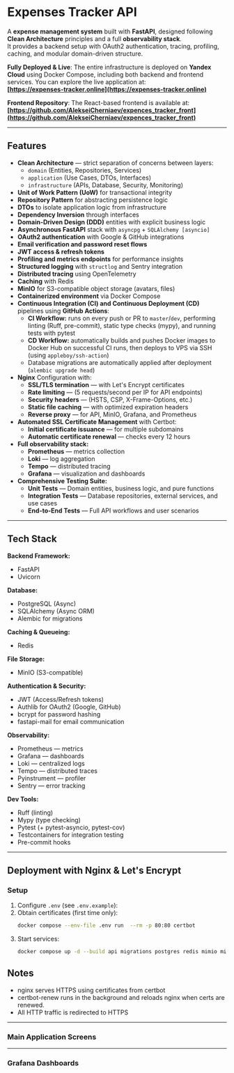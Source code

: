 # Expenses Tracker API

A **expense management system** built with **FastAPI**, designed following **Clean Architecture** principles and a full **observability stack**.  
It provides a backend setup with OAuth2 authentication, tracing, profiling, caching, and modular domain-driven structure.

**Fully Deployed & Live**: The entire infrastructure is deployed on **Yandex Cloud** using Docker Compose, including both backend and frontend services. You can explore the live application at:  
**[https://expenses-tracker.online](https://expenses-tracker.online)**

**Frontend Repository**: The React-based frontend is available at:  
**[https://github.com/AlekseiCherniaev/expences_tracker_front](https://github.com/AlekseiCherniaev/expences_tracker_front)**

---

## Features

- **Clean Architecture** — strict separation of concerns between layers:
  - `domain` (Entities, Repositories, Services)
  - `application` (Use Cases, DTOs, Interfaces)
  - `infrastructure` (APIs, Database, Security, Monitoring)
- **Unit of Work Pattern (UoW)** for transactional integrity
- **Repository Pattern** for abstracting persistence logic
- **DTOs** to isolate application logic from infrastructure
- **Dependency Inversion** through interfaces
- **Domain-Driven Design (DDD)** entities with explicit business logic
- **Asynchronous FastAPI** stack with `asyncpg` + `SQLAlchemy [asyncio]`
- **OAuth2 authentication** with Google & GitHub integrations
- **Email verification and password reset flows**
- **JWT access & refresh tokens**
- **Profiling and metrics endpoints** for performance insights
- **Structured logging** with `structlog` and Sentry integration
- **Distributed tracing** using OpenTelemetry
- **Caching** with Redis
- **MinIO** for S3-compatible object storage (avatars, files)
- **Containerized environment** via Docker Compose
- **Continuous Integration (CI) and Continuous Deployment (CD)** pipelines using **GitHub Actions**:
  - **CI Workflow:** runs on every push or PR to `master`/`dev`, performing linting (Ruff, pre-commit), static type checks (mypy), and running tests with pytest  
  - **CD Workflow:** automatically builds and pushes Docker images to Docker Hub on successful CI runs, then deploys to VPS via SSH (using `appleboy/ssh-action`)
  - Database migrations are automatically applied after deployment (`alembic upgrade head`)
- **Nginx** Configuration with:
  - **SSL/TLS termination** — with Let's Encrypt certificates
  - **Rate limiting** — (5 requests/second per IP for API endpoints)
  - **Security headers** — (HSTS, CSP, X-Frame-Options, etc.)
  - **Static file caching** — with optimized expiration headers
  - **Reverse proxy** — for API, MinIO, Grafana, and Prometheus
- **Automated SSL Certificate Management** with Certbot:
  - **Initial certificate issuance** — for multiple subdomains
  - **Automatic certificate renewal** — checks every 12 hours
- **Full observability stack:**
  - **Prometheus** — metrics collection
  - **Loki** — log aggregation
  - **Tempo** — distributed tracing
  - **Grafana** — visualization and dashboards
- **Comprehensive Testing Suite:**
  - **Unit Tests** — Domain entities, business logic, and pure functions
  - **Integration Tests** — Database repositories, external services, and use cases
  - **End-to-End Tests** — Full API workflows and user scenarios

---

## Tech Stack

**Backend Framework:**
- FastAPI  
- Uvicorn  

**Database:**
- PostgreSQL (Async)  
- SQLAlchemy (Async ORM)  
- Alembic for migrations  

**Caching & Queueing:**
- Redis  

**File Storage:**
- MinIO (S3-compatible)

**Authentication & Security:**
- JWT (Access/Refresh tokens)
- Authlib for OAuth2 (Google, GitHub)
- bcrypt for password hashing
- fastapi-mail for email communication

**Observability:**
- Prometheus — metrics  
- Grafana — dashboards  
- Loki — centralized logs  
- Tempo — distributed traces  
- Pyinstrument — profiler  
- Sentry — error tracking

**Dev Tools:**
- Ruff (linting)
- Mypy (type checking)
- Pytest (+ pytest-asyncio, pytest-cov)
- Testcontainers for integration testing
- Pre-commit hooks

---

## Deployment with Nginx & Let's Encrypt

### Setup

1. Configure `.env` (see `.env.example`):
2. Obtain certificates (first time only):
   ```bash
   docker compose --env-file .env run  --rm -p 80:80 certbot
   ```
3. Start services:
    ```bash
    docker compose up -d --build api migrations postgres redis mimio mimio-init nginx certbot-renew promtail loki prometheus tempo grafana
    ```

## Notes

- nginx serves HTTPS using certificates from certbot
- certbot-renew runs in the background and reloads nginx when certs are renewed.
- All HTTP traffic is redirected to HTTPS

---

### Main Application Screens



---

### Grafana Dashboards


